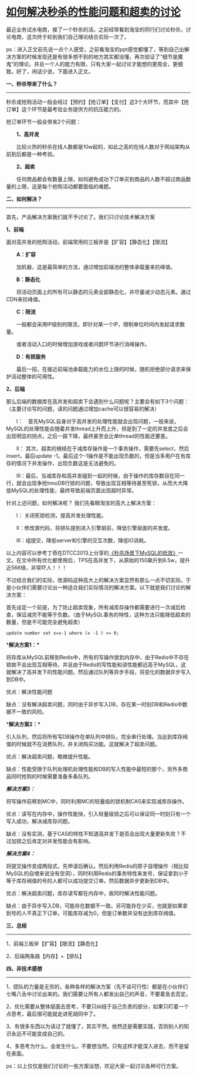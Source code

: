 # [如何解决秒杀的性能问题和超卖的讨论](https://www.cnblogs.com/billyxp/p/3701124.html)

最近业务试水电商，接了一个秒杀的活。之前经常看到淘宝的同行们讨论秒杀，讨论电商，这次终于轮到我们自己理论结合实际一次了。

ps：进入正文前先说一点个人感受，之前看淘宝的ppt感觉都懂了，等到自己出解决方案的时候发现还是有很多想不到的地方其实都没懂，再次验证了“细节是魔鬼”的理论。并且一个人的能力有限，只有大家一起讨论才能想的更周全，更细致。好了，闲话少说，下面进入正文。

 

**一、秒杀带来了什么？**

 

------

 

秒杀或抢购活动一般会经过【预约】【抢订单】【支付】这3个大环节，而其中【抢订单】这个环节是最考验业务提供方的抗压能力的。

抢订单环节一般会带来2个问题：

　　**1、高并发**

　　比较火热的秒杀在线人数都是10w起的，如此之高的在线人数对于网站架构从前到后都是一种考验。

　　**2、超卖**

　　任何商品都会有数量上限，如何避免成功下订单买到商品的人数不超过商品数量的上限，这是每个抢购活动都要面临的难题。

 

**二、如何解决？**

------

 

首先，产品解决方案我们就不予讨论了。我们只讨论技术解决方案

**1、前端**

面对高并发的抢购活动，前端常用的三板斧是【扩容】【静态化】【限流】

　　**A：扩容**

　　加机器，这是最简单的方法，通过增加前端池的整体承载量来抗峰值。

　　**B：静态化**

　　将活动页面上的所有可以静态的元素全部静态化，并尽量减少动态元素。通过CDN来抗峰值。

　　**C：限流**

　　一般都会采用IP级别的限流，即针对某一个IP，限制单位时间内发起请求数量。

　　或者活动入口的时候增加游戏或者问题环节进行消峰操作。

　　**D：有损服务**

　　最后一招，在接近前端池承载能力的水位上限的时候，随机拒绝部分请求来保护活动整体的可用性。

 

**2、后端**

那么后端的数据库在高并发和超卖下会遇到什么问题呢？主要会有如下3个问题：（主要讨论写的问题，读的问题通过增加cache可以很容易的解决）

　　I：　首先MySQL自身对于高并发的处理性能就会出现问题，一般来说，MySQL的处理性能会随着并发thread上升而上升，但是到了一定的并发度之后会出现明显的拐点，之后一路下降，最终甚至会比单thread的性能还要差。

　　II： 其次，超卖的根结在于减库存操作是一个事务操作，需要先select，然后insert，最后update -1。最后这个-1操作是不能出现负数的，但是当多用户在有库存的情况下并发操作，出现负数这是无法避免的。

　　III：最后，当减库存和高并发碰到一起的时候，由于操作的库存数目在同一行，就会出现争抢InnoDB行锁的问题，导致出现互相等待甚至死锁，从而大大降低MySQL的处理性能，最终导致前端页面出现超时异常。

 

针对上述问题，如何解决呢？ 我们先看眼淘宝的高大上解决方案：

　　I：  关闭死锁检测，提高并发处理性能。

　　II：修改源代码，将排队提到进入引擎层前，降低引擎层面的并发度。

　　III：组提交，降低server和引擎的交互次数，降低IO消耗。

以上内容可以参考丁奇在DTCC2013上分享的[《秒杀场景下MySQL的低效》](http://vdisk.weibo.com/s/FDMqhCefAm)一文。在文中所有优化都使用后，TPS在高并发下，从原始的150飙升到8.5w，提升近566倍，非常吓人！！！

 

不过结合我们的实际，改源码这种高大上的解决方案显然有那么一点不切实际。于是小伙伴们需要讨论出一种适合我们实际情况的解决方案。以下就是我们讨论的解决方案：

首先设定一个前提，为了防止超卖现象，所有减库存操作都需要进行一次减后检查，保证减完不能等于负数。（由于MySQL事务的特性，这种方法只能降低超卖的数量，但是不可能完全避免超卖）

```
update number set x=x-1 where (x -1 ) >= 0;
```

 

***解决方案1：\***

将存库从MySQL前移到Redis中，所有的写操作放到内存中，由于Redis中不存在锁故不会出现互相等待，并且由于Redis的写性能和读性能都远高于MySQL，这就解决了高并发下的性能问题。然后通过队列等异步手段，将变化的数据异步写入到DB中。

优点：解决性能问题

缺点：没有解决超卖问题，同时由于异步写入DB，存在某一时刻DB和Redis中数据不一致的风险。

 

***解决方案2：\***

引入队列，然后将所有写DB操作在单队列中排队，完全串行处理。当达到库存阀值的时候就不在消费队列，并关闭购买功能。这就解决了超卖问题。

优点：解决超卖问题，略微提升性能。

缺点：性能受限于队列处理机处理性能和DB的写入性能中最短的那个，另外多商品同时抢购的时候需要准备多条队列。

 

***解决方案3：***

将写操作前移到MC中，同时利用MC的轻量级的锁机制CAS来实现减库存操作。

优点：读写在内存中，操作性能快，引入轻量级锁之后可以保证同一时刻只有一个写入成功，解决减库存问题。

缺点：没有实测，基于CAS的特性不知道高并发下是否会出现大量更新失败？不过加锁之后肯定对并发性能会有影响。

 

***解决方案4：***

将提交操作变成两段式，先申请后确认。然后利用Redis的原子自增操作（相比较MySQL的自增来说没有空洞），同时利用Redis的事务特性来发号，保证拿到小于等于库存阀值的号的人都可以成功提交订单。然后数据异步更新到DB中。

优点：解决超卖问题，库存读写都在内存中，故同时解决性能问题。

缺点：由于异步写入DB，可能存在数据不一致。另可能存在少买，也就是如果拿到号的人不真正下订单，可能库存减为0，但是订单数并没有达到库存阀值。

 

**三、总结**

------

 

1、前端三板斧【扩容】【限流】【静态化】

2、后端两条路【内存】+【排队】

 

**四、非技术感想**

------

 

1、团队的力量是无穷的，各种各样的解决方案（先不谈可行性）都是在小伙伴们七嘴八舌中讨论出来的。我们需要让所有人都发出自己的声音，不要着急去否定。

2、优化需要从整体层面去思考，不要只纠结于自己负责的部分，如果只盯着一个点思考，最后很可能就走进死胡同中了。

3、有很多东西以为读过了就懂了，其实不然。依然还是需要实践，否则别人的知识永远不可能变成自己的。

4、多思考为什么，会发生什么，不要想当然。只有这样才能深入进去，而不是留在表面。

 

ps：以上仅仅是我们讨论的一些方案设想，欢迎大家一起讨论各种可行方案。 